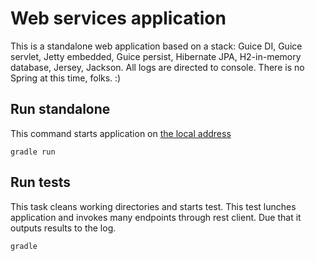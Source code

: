 # Web services application
This is a standalone web application based on a stack:
Guice DI, Guice servlet, Jetty embedded, Guice persist, Hibernate JPA, H2-in-memory database, Jersey, Jackson. All logs are directed to console.
There is no Spring at this time, folks. :)

## Run standalone

This command starts application on [the local address](http://localhost:8081/my-app/)

    gradle run
    
## Run tests

This task cleans working directories and starts test. This test lunches application and invokes many endpoints through rest client. Due that it outputs results to the log.  

    gradle

